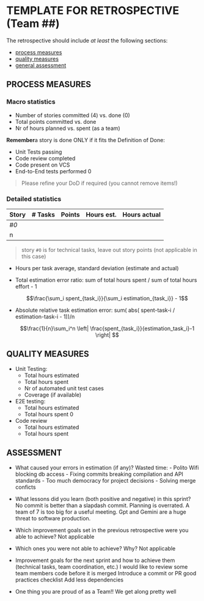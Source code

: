 TEMPLATE FOR RETROSPECTIVE (Team ##)
=====================================

The retrospective should include _at least_ the following
sections:

- [process measures](#process-measures)
- [quality measures](#quality-measures)
- [general assessment](#assessment)

## PROCESS MEASURES 

### Macro statistics

- Number of stories committed (4) vs. done (0) 
- Total points committed vs. done 
- Nr of hours planned vs. spent (as a team)

**Remember**a story is done ONLY if it fits the Definition of Done:
 
- Unit Tests passing
- Code review completed
- Code present on VCS
- End-to-End tests performed 0

> Please refine your DoD if required (you cannot remove items!) 

### Detailed statistics

| Story  | # Tasks | Points | Hours est. | Hours actual |
|--------|---------|--------|------------|--------------|
| _#0_   |         |       |            |              |
| n      |         |        |            |              |
   

> story `#0` is for technical tasks, leave out story points (not applicable in this case)

- Hours per task average, standard deviation (estimate and actual)
- Total estimation error ratio: sum of total hours spent / sum of total hours effort - 1

    $$\frac{\sum_i spent_{task_i}}{\sum_i estimation_{task_i}} - 1$$
    
- Absolute relative task estimation error: sum( abs( spent-task-i / estimation-task-i - 1))/n

    $$\frac{1}{n}\sum_i^n \left| \frac{spent_{task_i}}{estimation_task_i}-1 \right| $$
  
## QUALITY MEASURES 

- Unit Testing:
  - Total hours estimated
  - Total hours spent
  - Nr of automated unit test cases 
  - Coverage (if available)
- E2E testing:
  - Total hours estimated
  - Total hours spent 0
- Code review 
  - Total hours estimated 
  - Total hours spent 
  


## ASSESSMENT

- What caused your errors in estimation (if any)?
  Wasted time: - Polito Wifi blocking db access
               - Fixing commits breaking compilation and API standards
               - Too much democracy for project decisions
               - Solving merge conficts

- What lessons did you learn (both positive and negative) in this sprint?
  No commit is better than a slapdash commit.
  Planning is overrated.
  A team of 7 is too big for a useful meeting.
  Gpt and Gemini are a huge threat to software production.
- Which improvement goals set in the previous retrospective were you able to achieve? 
  Not applicable
- Which ones you were not able to achieve? Why?
  Not applicable
- Improvement goals for the next sprint and how to achieve them (technical tasks, team coordination, etc.)
  I would like to review some team members code before it is merged
  Introduce a commit or PR good practices checklist
  Add less dependencies
- One thing you are proud of as a Team!!
  We get along pretty well